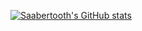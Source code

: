 [![Saabertooth's GitHub stats](https://github-readme-stats.vercel.app/api?username=Saabertooth1&count_private=true&show_icons=true&theme=radical)](https://github.com/Saabertooth1/)
